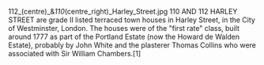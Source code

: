 112_(centre)_&_110_(centre_right)_Harley_Street.jpg 110 AND 112 HARLEY STREET are grade II listed terraced town houses in Harley Street, in the City of Westminster, London. The houses were of the "first rate" class, built around 1777 as part of the Portland Estate (now the Howard de Walden Estate), probably by John White and the plasterer Thomas Collins who were associated with Sir William Chambers.[1]
